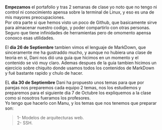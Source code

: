 **Empezamos** el portafolio y tras 2 semanas de clase yo noto que no tengo ni control ni conocimiento apensa sobre la terminal de Linux, y eso es una de mis mayores preocupaciones.  
Por otra parte si que hemos visto un poco de Github, que basicamente sirve para almacenar nuestro codigo, y poder compartirlo con otras personas. Seguro que tiene infinidades de herramientas pero de omomento apensa conoxco esas utilidades.  

El **dia 26 de Septiembre** tambien vimos el lenguaje de MarkDown, que sinceramente me ha gustraddo mucho, y aunque no hubiera una clase de teoria en si, Dani nos dió una guia que hicimos en un momento y el contenido se vió muy claro. Ademas despues de la guia tambien hicimos un ejercicio sobre chiquito donde usamos todos los contenidos de MarkDown y fué bastante rapido y chulo de hacer.

EL **dia 30 de Septiembre** Dani ha propuesto unos temas para que por parejas nos preparemos cada equipo 2 temas, nos los estudiemos y preparemos para el siguiente dia 7 de Octubre los expliquemos a la clase como si nosotros fueramos los profesores.  
Yo tengo que hacerlo con Manu, y los temas que nos tenemos que preparar son:
> 1- Modelos de arquitecturas web.  
  2- SSH.
